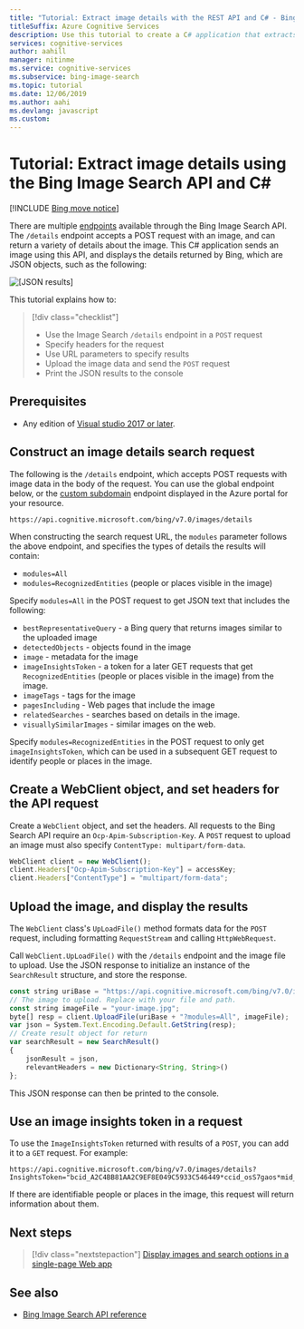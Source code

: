 ```yaml
---
title: "Tutorial: Extract image details with the REST API and C# - Bing Image Search"
titleSuffix: Azure Cognitive Services
description: Use this tutorial to create a C# application that extracts image details using the Bing Image Search API.
services: cognitive-services
author: aahill
manager: nitinme
ms.service: cognitive-services
ms.subservice: bing-image-search
ms.topic: tutorial
ms.date: 12/06/2019
ms.author: aahi
ms.devlang: javascript
ms.custom:
---
```


# Tutorial: Extract image details using the Bing Image Search API and C#

[!INCLUDE [Bing move notice](../Bing-Web-Search/includes/bing-move-notice.md)]

There are multiple [endpoints](./image-search-endpoint.md) available through the Bing Image Search API. The `/details` endpoint accepts a POST request with an image, and can return a variety of details about the image. This C# application sends an image using this API, and displays the details returned by Bing, which are JSON objects, such as the following:

![[JSON results]](media/cognitive-services-bing-images-api/jsonResult.jpg)

This tutorial explains how to:

> [!div class="checklist"]
> * Use the Image Search `/details` endpoint in a `POST` request
> * Specify headers for the request
> * Use URL parameters to specify results
> * Upload the image data and send the `POST` request
> * Print the JSON results to the console

## Prerequisites

* Any edition of [Visual studio 2017 or later](https://visualstudio.microsoft.com/downloads/).

## Construct an image details search request

The following is the `/details` endpoint, which accepts POST requests with image data in the body of the request. You can use the global endpoint below, or the [custom subdomain](../../cognitive-services/cognitive-services-custom-subdomains.md) endpoint displayed in the Azure portal for your resource.
```
https://api.cognitive.microsoft.com/bing/v7.0/images/details
```

When constructing the search request URL, the `modules` parameter follows the above endpoint, and specifies the types of details the results will contain:

* `modules=All`
* `modules=RecognizedEntities` (people or places visible in the image)

Specify `modules=All` in the POST request to get JSON text that includes the following:

* `bestRepresentativeQuery` - a Bing query that returns images similar to the uploaded image
* `detectedObjects` - objects found in the image
* `image` - metadata for the image
* `imageInsightsToken` - a token for a later GET requests that get `RecognizedEntities` (people or places visible in the image) from the image.
* `imageTags` - tags for the image
* `pagesIncluding` - Web pages that include the image
* `relatedSearches` - searches based on details in the image.
* `visuallySimilarImages` - similar images on the web.

Specify `modules=RecognizedEntities` in the POST request to only get `imageInsightsToken`, which can be used in a subsequent GET request to identify people or places in the image.

## Create a WebClient object, and set headers for the API request

Create a `WebClient` object, and set the headers. All requests to the Bing Search API require an `Ocp-Apim-Subscription-Key`. A `POST` request to upload an image must also specify `ContentType: multipart/form-data`.

```javascript
WebClient client = new WebClient();
client.Headers["Ocp-Apim-Subscription-Key"] = accessKey;
client.Headers["ContentType"] = "multipart/form-data";
```

## Upload the image, and display the results

The `WebClient` class's `UpLoadFile()` method formats data for the `POST` request, including formatting `RequestStream` and calling `HttpWebRequest`.

Call `WebClient.UpLoadFile()` with the `/details` endpoint and the image file to upload. Use the JSON response to initialize an instance of the `SearchResult` structure, and store the response.

```javascript        
const string uriBase = "https://api.cognitive.microsoft.com/bing/v7.0/images/details";
// The image to upload. Replace with your file and path.
const string imageFile = "your-image.jpg";
byte[] resp = client.UploadFile(uriBase + "?modules=All", imageFile);
var json = System.Text.Encoding.Default.GetString(resp);
// Create result object for return
var searchResult = new SearchResult()
{
    jsonResult = json,
    relevantHeaders = new Dictionary<String, String>()
};
```
This JSON response can then be printed to the console.

## Use an image insights token in a request

To use the `ImageInsightsToken` returned with results of a `POST`, you can add it to a `GET` request. For example:

```
https://api.cognitive.microsoft.com/bing/v7.0/images/details?InsightsToken="bcid_A2C4BB81AA2C9EF8E049C5933C546449*ccid_osS7gaos*mid_BF7CC4FC4A882A3C3D56E644685BFF7B8BACEAF2
```

If there are identifiable people or places in the image, this request will return information about them.

## Next steps

> [!div class="nextstepaction"]
> [Display images and search options in a single-page Web app
](tutorial-bing-image-search-single-page-app.md)

## See also

* [Bing Image Search API reference](/rest/api/cognitiveservices/bing-images-api-v7-reference)
